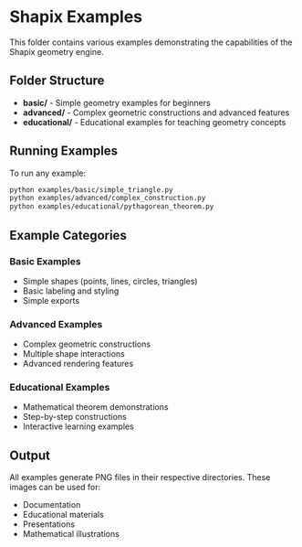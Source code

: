 # Shapix Examples

This folder contains various examples demonstrating the capabilities of the Shapix geometry engine.

## Folder Structure

- **basic/** - Simple geometry examples for beginners
- **advanced/** - Complex geometric constructions and advanced features
- **educational/** - Educational examples for teaching geometry concepts

## Running Examples

To run any example:

```bash
python examples/basic/simple_triangle.py
python examples/advanced/complex_construction.py
python examples/educational/pythagorean_theorem.py
```

## Example Categories

### Basic Examples
- Simple shapes (points, lines, circles, triangles)
- Basic labeling and styling
- Simple exports

### Advanced Examples
- Complex geometric constructions
- Multiple shape interactions
- Advanced rendering features

### Educational Examples
- Mathematical theorem demonstrations
- Step-by-step constructions
- Interactive learning examples

## Output

All examples generate PNG files in their respective directories. These images can be used for:
- Documentation
- Educational materials
- Presentations
- Mathematical illustrations